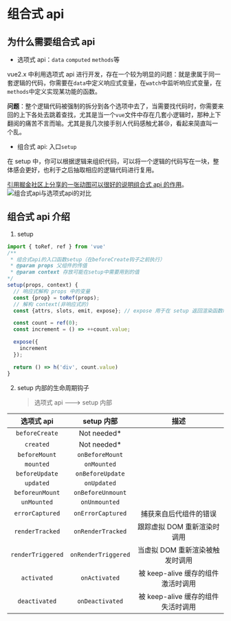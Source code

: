 # 组合式 api

## 为什么需要组合式 api

- 选项式 api：`data` `computed` `methods`等

vue2.x 中利用选项式 api 进行开发，存在一个较为明显的问题：就是隶属于同一套逻辑的代码，你需要在`data`中定义响应式变量，在`watch`中监听响应式变量，在`methods`中定义实现某功能的函数。

**问题**：整个逻辑代码被强制的拆分到各个选项中去了，当需要找代码时，你需要来回的上下各处去跳着查找，尤其是当一个`vue`文件中存在几套小逻辑时，那种上下翻阅的痛苦不言而喻。尤其是我几次接手别人代码感触尤甚:cry:，看起来简直叫一个乱。

- 组合式 api: 入口`setup`

在 setup 中，你可以根据逻辑来组织代码，可以将一个逻辑的代码写在一块，整体感会更好，也利于之后抽取相应的逻辑代码进行复用。

<u>[引用掘金社区上分享的一张动图可以很好的说明组合式 api 的作用](https://juejin.cn/post/6890545920883032071)</u>。
![组合式api与选项式api的对比](/assets/img/compositionApi.awebp)

## 组合式 api 介绍

1. setup

```js
import { toRef, ref } from 'vue'
/**
 * 组合式api的入口函数setup（在beforeCreate钩子之前执行）
 * @param props 父组件的传值
 * @param context 存放可能在setup中需要用到的值
*/
setup(props, context) {
  // 响应式解构 props 中的变量
  const {prop} = toRef(props);
  // 解构 context(非响应式的)
  const {attrs, slots, emit, expose}; // expose 用于在 setup 返回渲染函数时，将组件的方法通过模板ref暴露给父组件使用

  const count = ref(0);
  const increment = () => ++count.value;

  expose({
    increment
  });

  return () => h('div', count.value)
}
```

2. setup 内部的生命周期钩子
   > 选项式 api ---> setup 内部

|    选项式 api     |     setup 内部      |                描述                |
| :---------------: | :-----------------: | :--------------------------------: |
|  `beforeCreate`   |    Not needed\*     |                                    |
|     `created`     |    Not needed\*     |                                    |
|   `beforeMount`   |   `onBeforeMount`   |                                    |
|     `mounted`     |     `onMounted`     |                                    |
|  `beforeUpdate`   |  `onBeforeUpdate`   |                                    |
|     `updated`     |     `onUpdated`     |                                    |
|  `beforeunMount`  |  `onBeforeUnmount`  |                                    |
|    `unMounted`    |    `onUnmounted`    |                                    |
|  `errorCaptured`  |  `onErrorCaptured`  |       捕获来自后代组件的错误       |
|  `renderTracked`  |  `onRenderTracked`  |    跟踪虚拟 DOM 重新渲染时调用     |
| `renderTriggered` | `onRenderTriggered` |  当虚拟 DOM 重新渲染被触发时调用   |
|    `activated`    |    `onActivated`    | 被 keep-alive 缓存的组件激活时调用 |
|   `deactivated`   |   `onDeactivated`   | 被 keep-alive 缓存的组件失活时调用 |
